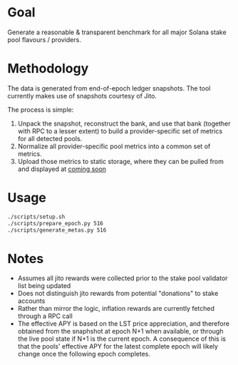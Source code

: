 # Goal

Generate a reasonable & transparent benchmark for all major Solana stake pool flavours / providers.

# Methodology

The data is generated from end-of-epoch ledger snapshots. The tool currently makes use of snapshots courtesy of Jito.

The process is simple:

1. Unpack the snapshot, reconstruct the bank, and use that bank (together with RPC to a lesser extent) to build a provider-specific set of metrics for all detected pools.
1. Normalize all provider-specific pool metrics into a common set of metrics.
1. Upload those metrics to static storage, where they can be pulled from and displayed at [coming soon]()

# Usage

```bash
./scripts/setup.sh
./scripts/prepare_epoch.py 516
./scripts/generate_metas.py 516
```

# Notes

- Assumes all jito rewards were collected prior to the stake pool validator list being updated
- Does not distinguish jito rewards from potential "donations" to stake accounts
- Rather than mirror the logic, inflation rewards are currently fetched through a RPC call
- The effective APY is based on the LST price appreciation, and therefore obtained from the snaphshot at epoch N+1 when available, or through the live pool state if N+1 is the current epoch. A consequence of this is that the pools' effective APY for the latest complete epoch will likely change once the following epoch completes.
